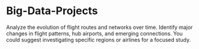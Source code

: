 # Big-Data-Projects
Analyze the evolution of flight routes and networks over time. Identify major changes in flight patterns, hub airports, and emerging connections. You could suggest investigating specific regions or airlines for a focused study.
